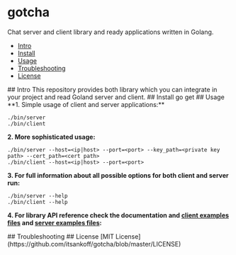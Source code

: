 # gotcha
Chat server and client library and ready applications written in Golang.
* [Intro](#intro)
* [Install](#install)
* [Usage](#usage)
* [Troubleshooting](#troubleshooting)
* [License](#license)

<a name="intro">
## Intro
This repository provides both library which you can integrate in your project and read Goland server and client.

<a name="install">
## Install
go get

<a name="usage">
## Usage
**1. Simple usage of client and server applications:**  

    ./bin/server
    ./bin/client

**2. More sophisticated usage:**  

    ./bin/server --host=<ip|host> --port=<port> --key_path=<private key path> --cert_path=<cert path>
    ./bin/client --host=<ip|host> --port=<port>

**3. For full information about all possible options for both client and server run:**  

    ./bin/server --help
    ./bin/client --help

**4. For library API reference check the documentation and
    [client examples files](https://github.com/itsankoff/gotcha/blob/master/src/client/) and
    [server examples files](https://github.com/itsankoff/gotcha/blob/master/src/server/):**

<a name="troubleshooting">
## Troubleshooting

<a name="license">
## License
[MIT License](https://github.com/itsankoff/gotcha/blob/master/LICENSE)
